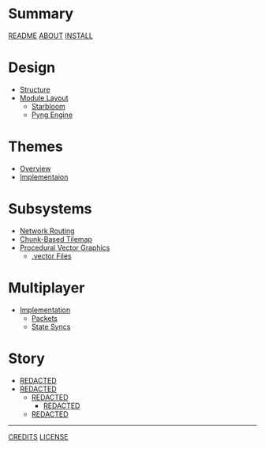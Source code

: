 # Summary

[README](about/README.md)
[ABOUT](about/expanded.md)
[INSTALL](about/install.md)

# Design

- [Structure]()
- [Module Layout]()
  - [Starbloom]()
  - [Pyng Engine]()

# Themes

- [Overview]()
- [Implementaion]()

# Subsystems

- [Network Routing]()
- [Chunk-Based Tilemap]()
- [Procedural Vector Graphics]()
  - [.vector Files]()

# Multiplayer

- [Implementation]()
  - [Packets]()
  - [State Syncs]()

# Story

- [REDACTED]()
- [REDACTED]()
  - [REDACTED]()
    - [REDACTED]()
  - [REDACTED]()

---

[CREDITS](CREDITS.md)
[LICENSE](LICENSE.txt)
